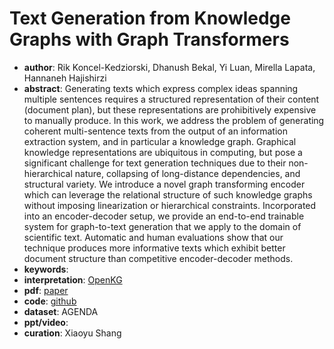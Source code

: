 # Text Generation from Knowledge Graphs with Graph Transformers
* **author**: Rik Koncel-Kedziorski, Dhanush Bekal, Yi Luan, Mirella Lapata, Hannaneh Hajishirzi
* **abstract**: Generating texts which express complex ideas spanning multiple sentences requires a structured representation of their content (document plan), but these representations are prohibitively expensive to manually produce. In this work, we address the problem of generating coherent multi-sentence texts from the output of an information extraction system, and in particular a knowledge graph. Graphical knowledge representations are ubiquitous in computing, but pose a significant challenge for text generation techniques due to their non-hierarchical nature, collapsing of long-distance dependencies, and structural variety. We introduce a novel graph transforming encoder which can leverage the relational structure of such knowledge graphs without imposing linearization or hierarchical constraints. Incorporated into an encoder-decoder setup, we provide an end-to-end trainable system for graph-to-text generation that we apply to the domain of scientific text. Automatic and human evaluations show that our technique produces more informative texts which exhibit better document structure than competitive encoder-decoder methods.
* **keywords**: 
* **interpretation**: [OpenKG]( https://mp.weixin.qq.com/s/xJ05ctlYhyVy__6CaOm4WQ)
* **pdf**: [paper](https://www.aclweb.org/anthology/N19-1238.pdf)
* **code**: [github](https://github.com/rikdz/GraphWriter)
* **dataset**: AGENDA
* **ppt/video**: 
* **curation**: Xiaoyu Shang
